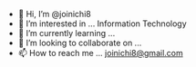 - 👋 Hi, I’m @joinichi8
- 👀 I’m interested in ... Information Technology
- 🌱 I’m currently learning ...
- 💞️ I’m looking to collaborate on ...
- 📫 How to reach me ... joinichi8@gmail.com

<!---
joinichi8/joinichi8 is a ✨ special ✨ repository because its `README.md` (this file) appears on your GitHub profile.
You can click the Preview link to take a look at your changes.
--->

